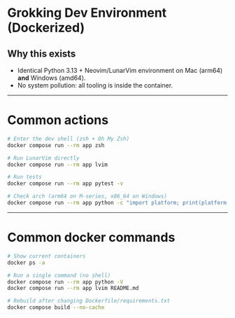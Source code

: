 # Grokking Dev Environment (Dockerized)

## Why this exists
- Identical Python 3.13 + Neovim/LunarVim environment on Mac (arm64) **and** Windows (amd64).
- No system pollution: all tooling is inside the container.

---

# Common actions

```bash
# Enter the dev shell (zsh + Oh My Zsh)
docker compose run --rm app zsh

# Run LunarVim directly
docker compose run --rm app lvim

# Run tests
docker compose run --rm app pytest -v

# Check arch (arm64 on M-series, x86_64 on Windows)
docker compose run --rm app python -c "import platform; print(platform.machine())
```

---

# Common docker commands

```bash
# Show current containers
docker ps -a

# Run a single command (no shell)
docker compose run --rm app python -V
docker compose run --rm app lvim README.md

# Rebuild after changing Dockerfile/requirements.txt
docker compose build --no-cache
```
